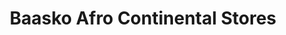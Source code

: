 ---
title: "Baasko Afro Continental Stores"
url: /derby/baasko-afro-continental-stores/
shop: Lebensmittel
---
